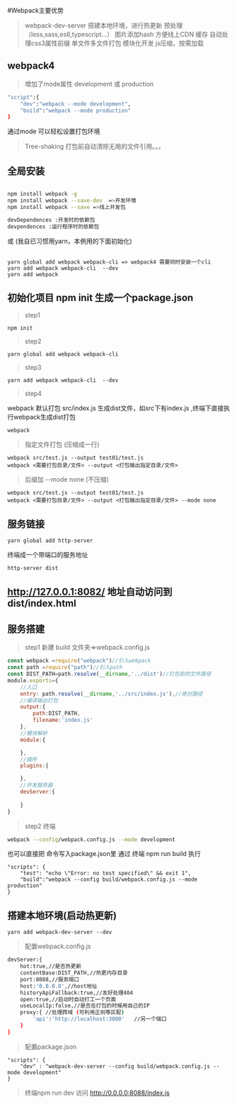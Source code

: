 #Webpack主要优势
> webpack-dev-server 搭建本地环境，进行热更新
> 预处理（less,sass,es6,typescript...）
> 图片添加hash 方便线上CDN 缓存
> 自动处理css3属性前缀
> 单文件多文件打包
> 模块化开发
> js压缩，按需加载

## webpack4
> 增加了mode属性 development 或 production

```bash
"script":{
    "dev":"webpack --mode development",
    "build":"webpack --mode production"
} 
```
通过mode 可以轻松设置打包环境

> Tree-shaking  打包前自动清除无用的文件引用。。。
## 全局安装

```bash

npm install webpack -g
npm install webpack --save-dev  =>开发环境
npm install webpack --save =>线上开发包

devDependences :开发时的依赖包
devpendences :运行程序时的依赖包

```
或 (我自已习惯用yarn，本例用的下面初始化)
```

yarn global add webpack webpack-cli => webpack4 需要同时安装一个cli
yarn add webpack webpack-cli  --dev
yarn add webpack

```

## 初始化项目 npm init 生成一个package.json
> step1
```
npm init
```
> step2
```
yarn global add webpack webpack-cli 
```
> step3
```
yarn add webpack webpack-cli  --dev
```

> step4 

webpack 默认打包 src/index.js 生成dist文件，如src下有index.js ,终端下直接执行webpack生成dist打包
```
webpack
```
> 指定文件打包 (压缩成一行)
```
webpack src/test.js --output test01/test.js
webpack <需要打包目录/文件> --output <打包输出指定目录/文件>
```
> 后缀加 --mode none (不压缩)
```
webpack src/test.js --output test01/test.js
webpack <需要打包目录/文件> --output <打包输出指定目录/文件> --mode none
```

## 服务链接
```
yarn global add http-server
```
终端成一个带端口的服务地址
```
http-server dist
```

http://127.0.0.1:8082/
地址自动访问到dist/index.html
----------------------------------------------
## 服务搭建
> step1 新建 build 文件夹=>webpack.config.js

```javascript
const webpack =require("webpack")//引入webpack
const path =require("path")//引入path
const DIST_PATH=path.resolve(__dirname,'../dist')//打包到的文件路径
module.exports={
    //入口
    entry: path.resolve(__dirname,'../src/index.js'),//绝对路径
    //编译输出打包
    output:{
        path:DIST_PATH,
        filename:'index.js'
    },
    //模块解析
    module:{

    },
    //插件
    plugins:{

    },
    //开发服务器
    devServer:{
        
    }
}
```

> step2 
终端
```bash
webpack --config/webpack.config.js --mode development 
```
也可以直接把 命令写入package.json里 通过 终端 npm run build 执行

```
"scripts": {
    "test": "echo \"Error: no test specified\" && exit 1",
    "build":"webpack --config build/webpack.config.js --mode production"
}
```

## 搭建本地环境(启动热更新)
```
yarn add webpack-dev-server --dev
```

> 配置webpack.config.js
```bash
devServer:{
    hot:true,//是否热更新
    contentBase:DIST_PATH,//热更内存目录
    port:8088,//服务端口
    host:'0.0.0.0',//host地址
    historyApiFallback:true,//友好处理404
    open:true,//启动时自动打工一个页面
    useLocalIp:false,//是否在打包的时候用自己的IP
    proxy:{ //处理跨域 (可利用正则等区配) 
        'api':'http://localhost:3000'   //另一个端口
    }
}
```
> 配置package.json

```
"scripts": {
    "dev" : "webpack-dev-server --config build/webpack.config.js --mode development"
}
```

> 终端npm run dev 访问 http://0.0.0.0:8088/index.js




